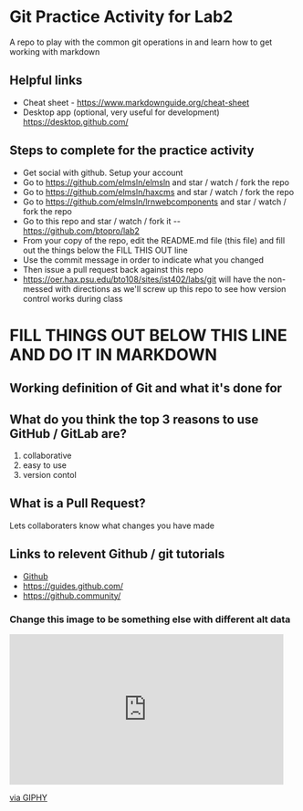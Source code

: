 # Git Practice Activity for Lab2
A repo to play with the common git operations in and learn how to get working with markdown
## Helpful links
- Cheat sheet - https://www.markdownguide.org/cheat-sheet
- Desktop app (optional, very useful for development) https://desktop.github.com/

## Steps to complete for the practice activity
- Get social with github. Setup your account
- Go to https://github.com/elmsln/elmsln and star / watch / fork the repo
- Go to https://github.com/elmsln/haxcms and star / watch / fork the repo
- Go to https://github.com/elmsln/lrnwebcomponents and star / watch / fork the repo
- Go to this repo and star / watch / fork it -- https://github.com/btopro/lab2
- From your copy of the repo, edit the README.md file (this file) and fill out the things below the FILL THIS OUT line
- Use the commit message in order to indicate what you changed
- Then issue a pull request back against this repo
- https://oer.hax.psu.edu/bto108/sites/ist402/labs/git will have the non-messed with directions as we'll screw up this repo to see how version control works during class

# FILL THINGS OUT BELOW THIS LINE AND DO IT IN MARKDOWN

## Working definition of Git and what it's done for

## What do you think the top 3 reasons to use GitHub / GitLab are?
1. collaborative
2. easy to use 
3. version contol

## What is a Pull Request?
Lets collaboraters know what changes you have made 
## Links to relevent Github / git tutorials
- [Github](https://github.com/)
- https://guides.github.com/
- https://github.community/


### Change this image to be something else with different alt data
<iframe src="https://giphy.com/embed/ibrqv2h0g4VRC" width="480" height="264" frameBorder="0" class="giphy-embed" allowFullScreen></iframe><p><a href="https://giphy.com/gifs/minions-movieclips-trailer-ibrqv2h0g4VRC">via GIPHY</a></p>

